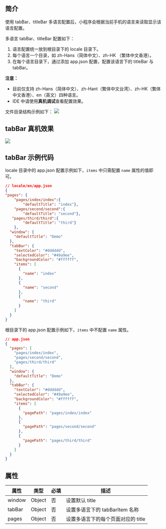 
## 简介
使用 tabBar、titleBar 多语言配置后，小程序会根据当前手机的语言来读取显示该语言配置。

多语言 tabBar、titleBar 配置如下：

1. 语言配置统一放到根目录下的 locale 目录下。
2. 每个语言一个目录，如 zh-Hans（简体中文）、zh-HK （繁体中文香港）。
3. 在每个语言目录下，通过添加 app.json 配置，配置该语言下的 titleBar 与 tabBar。


**注意：**

- 目前仅支持 zh-Hans（简体中文）、zh-Hant（繁体中文台湾）、zh-HK（繁体中文香港）、en（英文）四种语言。
- IDE 中请使用**真机调试**查看配置效果。


文件目录结构示例如下：
![](http://mdn.alipayobjects.com/afts/img/A*z9X-S4YOFfMAAAAAAAAAAAAAAa8wAA/original?bz=openpt_doc&t=M4xk7mU9kmNlh19urXD5KgAAAABkMK8AAAAA#align=left&display=inline&height=614&margin=%5Bobject%20Object%5D&originHeight=614&originWidth=696&status=done&style=none&width=696)

## tabBar 真机效果
![](http://mdn.alipayobjects.com/afts/img/A*EN7qS5fNwlUAAAAAAAAAAAAAAa8wAA/original?bz=openpt_doc&t=EXyCvJ5SiOGibXswiQoqEAAAAABkMK8AAAAA#align=left&display=inline&height=854&margin=%5Bobject%20Object%5D&originHeight=854&originWidth=855&status=done&style=none&width=855)

## tabBar 示例代码
 locale 目录中的 app.json 配置示例如下，`items` 中只需配置 `name` 属性的值即可。
```json
// locale/en/app.json 
{
"pages": {
    "pages/index/index":{
        "defaultTitle": "index"},
    "pages/second/second":{
        "defaultTitle": "second"},
   "pages/third/third":{
        "defaultTitle": "third"}
    },
  "window": {
    "defaultTitle": "Demo"
  },
  "tabBar": {
    "textColor": "#dddddd",
    "selectedColor": "#49a9ee", 
    "backgroundColor": "#ffffff",
    "items": [
      {
        "name": "index"
      },
      {
        "name": "second" 
      },
      {
        "name": "third"
      }
    ]
  }
}
```
根目录下的 app.json 配置示例如下，`items` 中不配置 `name` 属性。
```json
// app.json 
{
  "pages": [
    "pages/index/index",
    "pages/second/second",
    "pages/third/third"
  ],
  "window": {
    "defaultTitle": "Demo"
  },
  "tabBar": {
    "textColor": "#dddddd",
    "selectedColor": "#49a9ee",
    "backgroundColor": "#ffffff",
    "items": [
      {
        "pagePath": "pages/index/index"
      },
      {
        "pagePath": "pages/second/second"
      },
      {
        "pagePath": "pages/third/third"
      }
    ]
  }
}
```

## 属性
| **属性** | **类型** | **必填** | **描述** |
| --- | --- | --- | --- |
| window | Object | 否 | 设置默认 title |
| tabBar | Object | 否 | 设置多语言下的 tabBarItem 名称 |
| pages | Object | 否 | 设置多语言下的每个页面对应的 title |

